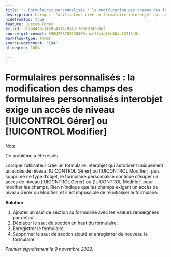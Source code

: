 ```yaml
---
title: '« Formulaires personnalisés : la modification des champs des formulaires personnalisés interobjet exige un accès de niveau Gérer ou Modifier »'
description: Lorsque l’utilisateur crée un formulaire interobjet qui autorise uniquement un accès de niveau Gérer ou Modifier, puis supprime ce type d’objet, le formulaire personnalisé continue d’exiger un accès de niveau Gérer ou Modifier pour modifier les champs. Rien n’indique que les champs exigent un accès de niveau Gérer ou Modifier, et il est impossible de réinitialiser le formulaire.
hidefromtoc: true
feature: Custom Forms
exl-id: 3f7ad4f5-1480-4514-8543-7e699743a8ef
source-git-commit: 688d728782638489aacc76a1a12c38ab12215f8e
workflow-type: tm+mt
source-wordcount: '184'
ht-degree: 100%

---
```


# Formulaires personnalisés : la modification des champs des formulaires personnalisés interobjet exige un accès de niveau [!UICONTROL Gérer] ou [!UICONTROL Modifier]

<!--Won't fix, live for workaround-->

>[!NOTE]
>
>Ce problème a été résolu.

Lorsque l’utilisateur crée un formulaire interobjet qui autorisent uniquement un accès de niveau [!UICONTROL Gérer] ou [!UICONTROL Modifier], puis supprime ce type d’objet, le formulaire personnalisé continue d’exiger un accès de niveau [!UICONTROL Gérer] ou [!UICONTROL Modifier] pour modifier les champs. Rien n’indique que les champs exigent un accès de niveau Gérer ou Modifier, et il est impossible de réinitialiser le formulaire.

**Solution**

1. Ajouter un saut de section au formulaire avec les valeurs renseignées par défaut.
2. Déplacer le saut de section en haut du formulaire.
3. Enregistrer le formulaire.
4. Supprimer le saut de section ajouté et enregistrer de nouveau le formulaire.

_Premier signalement le 9 novembre 2022._
